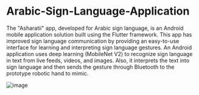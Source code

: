 # Arabic-Sign-Language-Application
The "Asharatii" app, developed for Arabic sign language, is an Android mobile application solution built using the Flutter framework. This app has improved sign language communication by providing an easy-to-use interface for learning and interpreting sign language gestures.
An Android application uses deep learning (MobileNet V2) to recognize sign language in text from live feeds, videos, and images. Also, it interprets the text into sign language and then sends the gesture through Bluetooth to the prototype robotic hand to mimic.


![image](https://github.com/user-attachments/assets/1f9dd650-d3b2-470b-9e13-40cb1148a29c)

